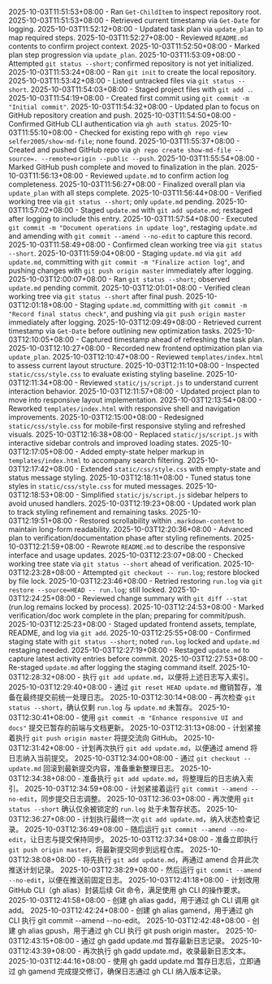 2025-10-03T11:51:53+08:00 - Ran `Get-ChildItem` to inspect repository root.
2025-10-03T11:51:53+08:00 - Retrieved current timestamp via `Get-Date` for logging.
2025-10-03T11:52:12+08:00 - Updated task plan via `update_plan` to map required steps.
2025-10-03T11:52:27+08:00 - Reviewed `README.md` contents to confirm project context.
2025-10-03T11:52:50+08:00 - Marked plan step progression via `update_plan`.
2025-10-03T11:53:09+08:00 - Attempted `git status --short`; confirmed repository is not yet initialized.
2025-10-03T11:53:24+08:00 - Ran `git init` to create the local repository.
2025-10-03T11:53:42+08:00 - Listed untracked files via `git status --short`.
2025-10-03T11:54:03+08:00 - Staged project files with `git add .`.
2025-10-03T11:54:19+08:00 - Created first commit using `git commit -m "Initial commit"`.
2025-10-03T11:54:32+08:00 - Updated plan to focus on GitHub repository creation and push.
2025-10-03T11:54:50+08:00 - Confirmed GitHub CLI authentication via `gh auth status`.
2025-10-03T11:55:10+08:00 - Checked for existing repo with `gh repo view selfer2005/show-md-file`; none found.
2025-10-03T11:55:37+08:00 - Created and pushed GitHub repo via `gh repo create show-md-file --source=. --remote=origin --public --push`.
2025-10-03T11:55:54+08:00 - Marked GitHub push complete and moved to finalization in the plan.
2025-10-03T11:56:13+08:00 - Reviewed `update.md` to confirm action log completeness.
2025-10-03T11:56:27+08:00 - Finalized overall plan via `update_plan` with all steps complete.
2025-10-03T11:56:44+08:00 - Verified working tree via `git status --short`; only `update.md` pending.
2025-10-03T11:57:02+08:00 - Staged `update.md` with `git add update.md`; restaged after logging to include this entry.
2025-10-03T11:57:54+08:00 - Executed `git commit -m "Document operations in update log"`, restaging `update.md` and amending with `git commit --amend --no-edit` to capture this record.
2025-10-03T11:58:49+08:00 - Confirmed clean working tree via `git status --short`.
2025-10-03T11:59:04+08:00 - Staging `update.md` via `git add update.md`, committing with `git commit -m "Finalize action log"`, and pushing changes with `git push origin master` immediately after logging.
2025-10-03T12:00:07+08:00 - Ran `git status --short`; observed `update.md` pending commit.
2025-10-03T12:01:01+08:00 - Verified clean working tree via `git status --short` after final push.
2025-10-03T12:01:18+08:00 - Staging `update.md`, committing with `git commit -m "Record final status check"`, and pushing via `git push origin master` immediately after logging.
2025-10-03T12:09:49+08:00 - Retrieved current timestamp via `Get-Date` before outlining new optimization tasks.
2025-10-03T12:10:05+08:00 - Captured timestamp ahead of refreshing the task plan.
2025-10-03T12:10:27+08:00 - Recorded new frontend optimization plan via `update_plan`.
2025-10-03T12:10:47+08:00 - Reviewed `templates/index.html` to assess current layout structure.
2025-10-03T12:11:10+08:00 - Inspected `static/css/style.css` to evaluate existing styling baseline.
2025-10-03T12:11:34+08:00 - Reviewed `static/js/script.js` to understand current interaction behavior.
2025-10-03T12:11:57+08:00 - Updated project plan to move into responsive layout implementation.
2025-10-03T12:13:54+08:00 - Reworked `templates/index.html` with responsive shell and navigation improvements.
2025-10-03T12:15:00+08:00 - Redesigned `static/css/style.css` for mobile-first responsive styling and refreshed visuals.
2025-10-03T12:16:38+08:00 - Replaced `static/js/script.js` with interactive sidebar controls and improved loading states.
2025-10-03T12:17:05+08:00 - Added empty-state helper markup in `templates/index.html` to accompany search filtering.
2025-10-03T12:17:42+08:00 - Extended `static/css/style.css` with empty-state and status message styling.
2025-10-03T12:18:11+08:00 - Tuned status tone styles in `static/css/style.css` for muted messages.
2025-10-03T12:18:53+08:00 - Simplified `static/js/script.js` sidebar helpers to avoid unused handlers.
2025-10-03T12:19:23+08:00 - Updated work plan to track styling refinement and remaining tasks.
2025-10-03T12:19:51+08:00 - Restored scrollability within `.markdown-content` to maintain long-form readability.
2025-10-03T12:20:36+08:00 - Advanced plan to verification/documentation phase after styling refinements.
2025-10-03T12:21:59+08:00 - Rewrote `README.md` to describe the responsive interface and usage updates.
2025-10-03T12:23:07+08:00 - Checked working tree state via `git status --short` ahead of verification.
2025-10-03T12:23:28+08:00 - Attempted `git checkout -- run.log`; restore blocked by file lock.
2025-10-03T12:23:46+08:00 - Retried restoring `run.log` via `git restore --source=HEAD -- run.log`; still locked.
2025-10-03T12:24:25+08:00 - Reviewed change summary with `git diff --stat` (run.log remains locked by process).
2025-10-03T12:24:53+08:00 - Marked verification/doc work complete in the plan; preparing for commit/push.
2025-10-03T12:25:23+08:00 - Staged updated frontend assets, template, README, and log via `git add`.
2025-10-03T12:25:55+08:00 - Confirmed staging state with `git status --short`; noted `run.log` locked and `update.md` restaging needed.
2025-10-03T12:27:19+08:00 - Restaged `update.md` to capture latest activity entries before commit.
2025-10-03T12:27:53+08:00 - Re-staged `update.md` after logging the staging command itself.
2025-10-03T12:28:32+08:00 - 执行 `git add update.md`，以便将上述日志写入索引。
2025-10-03T12:29:40+08:00 - 通过 `git reset HEAD update.md` 撤销暂存，准备在最终提交前统一处理日志。
2025-10-03T12:30:14+08:00 - 再次检查 `git status --short`，确认仅剩 `run.log` 与 `update.md` 未暂存。
2025-10-03T12:30:41+08:00 - 使用 `git commit -m "Enhance responsive UI and docs"` 提交已暂存的前端与文档更新。
2025-10-03T12:31:13+08:00 - 计划紧接着执行 `git push origin master` 将提交流向 GitHub。
2025-10-03T12:31:42+08:00 - 计划再次执行 `git add update.md`，以便通过 amend 将日志纳入当前提交。
2025-10-03T12:34:00+08:00 - 通过 `git checkout -- update.md` 回滚到最新提交内容，准备重新整理日志。
2025-10-03T12:34:38+08:00 - 准备执行 `git add update.md`，将整理后的日志纳入索引。
2025-10-03T12:34:59+08:00 - 计划紧接着运行 `git commit --amend --no-edit`，同步提交日志调整。
2025-10-03T12:36:03+08:00 - 再次使用 `git status --short` 确认仅余被锁定的 `run.log` 处于未暂存状态。
2025-10-03T12:36:27+08:00 - 计划执行最终一次 `git add update.md`，纳入状态检查记录。
2025-10-03T12:36:49+08:00 - 随后运行 `git commit --amend --no-edit`，让日志与提交保持同步。
2025-10-03T12:37:34+08:00 - 准备立即执行 `git push origin master`，将最新提交同步到远程仓库。
2025-10-03T12:38:08+08:00 - 将先执行 `git add update.md`，再通过 amend 合并此次推送计划记录。
2025-10-03T12:38:29+08:00 - 然后运行 `git commit --amend --no-edit`，以便在推送前固定日志。
2025-10-03T12:41:18+08:00 - 计划改用 GitHub CLI（gh alias）封装后续 Git 命令，满足使用 gh CLI 的操作要求。
2025-10-03T12:41:58+08:00 - 创建 gh alias gadd，用于通过 gh CLI 调用 git add。
2025-10-03T12:42:24+08:00 - 创建 gh alias gamend，用于通过 gh CLI 执行 git commit --amend --no-edit。
2025-10-03T12:42:48+08:00 - 创建 gh alias gpush，用于通过 gh CLI 执行 git push origin master。
2025-10-03T12:43:15+08:00 - 通过 gh gadd update.md 暂存最新日志记录。
2025-10-03T12:43:39+08:00 - 再次执行 gh gadd update.md，收录最新日志文本。
2025-10-03T12:44:16+08:00 - 使用 gh gadd update.md 暂存日志后，立即通过 gh gamend 完成提交修订，确保日志通过 gh CLI 纳入版本记录。
